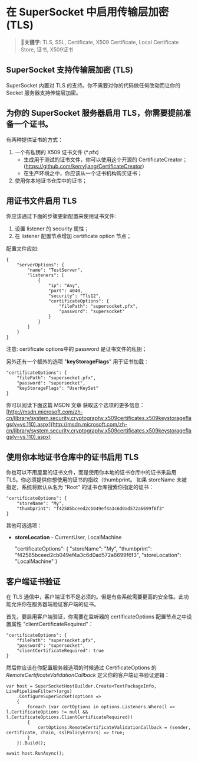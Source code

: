 # 在 SuperSocket 中启用传输层加密 (TLS)

> __关键字__: TLS, SSL, Certificate, X509 Certificate, Local Certificate Store, 证书, X509证书

## SuperSocket 支持传输层加密 (TLS)

SuperSocket 内置对 TLS 的支持。你不需要对你的代码做任何改动而让你的 Socket 服务器支持传输层加密。

## 为你的 SuperSocket 服务器启用 TLS，你需要提前准备一个证书。
有两种提供证书的方式：

1. 一个有私钥的 X509 证书文件 (*.pfx)
    * 生成用于测试的证书文件，你可以使用这个开源的 CertificateCreator；(https://github.com/kerryjiang/CertificateCreator)
    * 在生产环境之中，你应该从一个证书机构购买证书；
2. 使用你本地证书仓库中的证书；

## 用证书文件启用 TLS

你应该通过下面的步骤更新配置来使用证书文件:

1. 设置 listener 的 security 属性；
2. 在 listener 配置节点增加 certificate option 节点；

配置文件应如:

    {
        "serverOptions": {
            "name": "TestServer",
            "listeners": [
                {
                    "ip": "Any",
                    "port": 4040,
                    "security": "Tls12",
                    "certificateOptions": {
                        "filePath": "supersocket.pfx",
                        "password": "supersocket"
                    }
                }
            ]
        }
    }

注意: certificate options中的 password 是证书文件的私钥；

另外还有一个额外的选项 "**keyStorageFlags**" 用于证书加载：

    "certificateOptions": {
        "filePath": "supersocket.pfx",
        "password": "supersocket",
        "keyStorageFlags": "UserKeySet"
    }

你可以阅读下面这篇 MSDN 文章 获取这个选项的更多信息：
[http://msdn.microsoft.com/zh-cn/library/system.security.cryptography.x509certificates.x509keystorageflags(v=vs.110).aspx](http://msdn.microsoft.com/zh-cn/library/system.security.cryptography.x509certificates.x509keystorageflags(v=vs.110).aspx)

## 使用你本地证书仓库中的证书启用 TLS

你也可以不用屋里的证书文件，而是使用你本地的证书仓库中的证书来启用 TLS。你必须提供你想使用的证书的指纹（thumbprint。 如果 storeName 未被指定，系统将默认从名为 "Root" 的证书仓库搜索你指定的证书：

    "certificateOptions": {
        "storeName": "My",
        "thumbprint": "‎f42585bceed2cb049ef4a3c6d0ad572a6699f6f3"
    }

其他可选选项：

* **storeLocation** - CurrentUser, LocalMachine

    "certificateOptions": {
        "storeName": "My",
        "thumbprint": "‎f42585bceed2cb049ef4a3c6d0ad572a6699f6f3",
        "storeLocation": "LocalMachine"
    }


## 客户端证书验证

在 TLS 通信中，客户端证书不是必须的。但是有些系统需要更高的安全性。此功能允许你在服务器端验证客户端的证书。

首先，要启用客户端验证，你需要在监听器的 certificateOptions 配置节点之中设置属性 "clientCertificateRequired"：

    "certificateOptions": {
        "filePath": "supersocket.pfx",
        "password": "supersocket",
        "clientCertificateRequired": true
    }

然后你应该在你配置服务器选项的时候通过 CertificateOptions 的 *RemoteCertificateValidationCallback* 定义你的客户端证书验证逻辑：

    var host = SuperSocketHostBuilder.Create<TextPackageInfo, LinePipelineFilter>(args)
        .ConfigureSuperSocket(options =>
        {
            foreach (var certOptions in options.Listeners.Where(l => l.CertificateOptions != null && l.CertificateOptions.ClientCertificateRequired))
            {
                certOptions.RemoteCertificateValidationCallback = (sender, certificate, chain, sslPolicyErrors) => true;
            }
        }).Build();

    await host.RunAsync();